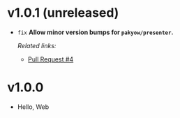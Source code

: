 # v1.0.1 (unreleased)

  * `fix` **Allow minor version bumps for `pakyow/presenter`.**

    *Related links:*
    - [Pull Request #4][pr-4]

[pr-4]: https://github.com/pakyow/markdown/pull/4

# v1.0.0

  * Hello, Web
